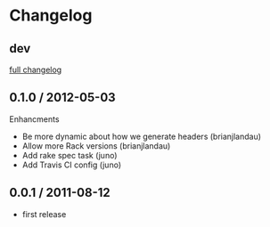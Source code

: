 Changelog
====

dev
----
[full changelog](http://github.com/juno/rack-heroku_env/compare/v0.0.1...master)

0.1.0 / 2012-05-03
----

Enhancments

* Be more dynamic about how we generate headers (brianjlandau)
* Allow more Rack versions (brianjlandau)
* Add rake spec task (juno)
* Add Travis CI config (juno)

0.0.1 / 2011-08-12
----

* first release
